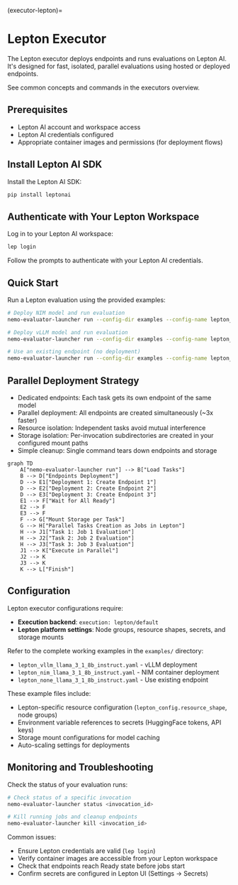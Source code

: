 (executor-lepton)=

# Lepton Executor

The Lepton executor deploys endpoints and runs evaluations on Lepton AI. It's designed for fast, isolated, parallel evaluations using hosted or deployed endpoints.

See common concepts and commands in the executors overview.

## Prerequisites

- Lepton AI account and workspace access
- Lepton AI credentials configured
- Appropriate container images and permissions (for deployment flows)

## Install Lepton AI SDK

Install the Lepton AI SDK:

```bash
pip install leptonai
```

## Authenticate with Your Lepton Workspace

Log in to your Lepton AI workspace:

```bash
lep login
```

Follow the prompts to authenticate with your Lepton AI credentials.

## Quick Start

Run a Lepton evaluation using the provided examples:

```bash
# Deploy NIM model and run evaluation
nemo-evaluator-launcher run --config-dir examples --config-name lepton_nim_llama_3_1_8b_instruct

# Deploy vLLM model and run evaluation
nemo-evaluator-launcher run --config-dir examples --config-name lepton_vllm_llama_3_1_8b_instruct

# Use an existing endpoint (no deployment)
nemo-evaluator-launcher run --config-dir examples --config-name lepton_none_llama_3_1_8b_instruct
```

## Parallel Deployment Strategy

- Dedicated endpoints: Each task gets its own endpoint of the same model
- Parallel deployment: All endpoints are created simultaneously (~3x faster)
- Resource isolation: Independent tasks avoid mutual interference
- Storage isolation: Per-invocation subdirectories are created in your configured mount paths
- Simple cleanup: Single command tears down endpoints and storage

```{mermaid}
graph TD
    A["nemo-evaluator-launcher run"] --> B["Load Tasks"]
    B --> D["Endpoints Deployment"]
    D --> E1["Deployment 1: Create Endpoint 1"]
    D --> E2["Deployment 2: Create Endpoint 2"]
    D --> E3["Deployment 3: Create Endpoint 3"]
    E1 --> F["Wait for All Ready"]
    E2 --> F
    E3 --> F
    F --> G["Mount Storage per Task"]
    G --> H["Parallel Tasks Creation as Jobs in Lepton"]
    H --> J1["Task 1: Job 1 Evaluation"]
    H --> J2["Task 2: Job 2 Evaluation"]
    H --> J3["Task 3: Job 3 Evaluation"]
    J1 --> K["Execute in Parallel"]
    J2 --> K
    J3 --> K
    K --> L["Finish"]
```

## Configuration

Lepton executor configurations require:

- **Execution backend**: `execution: lepton/default`
- **Lepton platform settings**: Node groups, resource shapes, secrets, and storage mounts

Refer to the complete working examples in the `examples/` directory:

- `lepton_vllm_llama_3_1_8b_instruct.yaml` - vLLM deployment
- `lepton_nim_llama_3_1_8b_instruct.yaml` - NIM container deployment
- `lepton_none_llama_3_1_8b_instruct.yaml` - Use existing endpoint

These example files include:

- Lepton-specific resource configuration (`lepton_config.resource_shape`, node groups)
- Environment variable references to secrets (HuggingFace tokens, API keys)
- Storage mount configurations for model caching
- Auto-scaling settings for deployments

## Monitoring and Troubleshooting

Check the status of your evaluation runs:

```bash
# Check status of a specific invocation
nemo-evaluator-launcher status <invocation_id>

# Kill running jobs and cleanup endpoints
nemo-evaluator-launcher kill <invocation_id>
```

Common issues:

- Ensure Lepton credentials are valid (`lep login`)
- Verify container images are accessible from your Lepton workspace
- Check that endpoints reach Ready state before jobs start
- Confirm secrets are configured in Lepton UI (Settings → Secrets)
